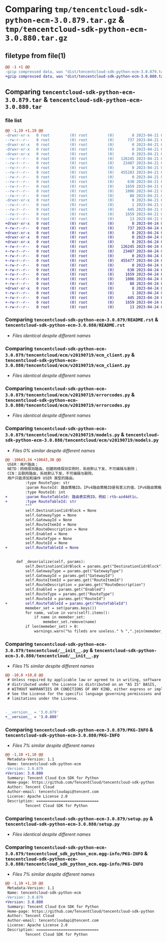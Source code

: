 # Comparing `tmp/tencentcloud-sdk-python-ecm-3.0.879.tar.gz` & `tmp/tencentcloud-sdk-python-ecm-3.0.880.tar.gz`

## filetype from file(1)

```diff
@@ -1 +1 @@
-gzip compressed data, was "dist/tencentcloud-sdk-python-ecm-3.0.879.tar", last modified: Fri Apr 21 00:44:09 2023, max compression
+gzip compressed data, was "dist/tencentcloud-sdk-python-ecm-3.0.880.tar", last modified: Mon Apr 24 03:04:00 2023, max compression
```

## Comparing `tencentcloud-sdk-python-ecm-3.0.879.tar` & `tencentcloud-sdk-python-ecm-3.0.880.tar`

### file list

```diff
@@ -1,19 +1,19 @@
-drwxr-xr-x   0 root         (0) root         (0)        0 2023-04-21 00:44:09.000000 tencentcloud-sdk-python-ecm-3.0.879/
--rw-r--r--   0 root         (0) root         (0)      737 2023-04-21 00:44:08.000000 tencentcloud-sdk-python-ecm-3.0.879/README.rst
-drwxr-xr-x   0 root         (0) root         (0)        0 2023-04-21 00:44:09.000000 tencentcloud-sdk-python-ecm-3.0.879/tencentcloud/
-drwxr-xr-x   0 root         (0) root         (0)        0 2023-04-21 00:44:09.000000 tencentcloud-sdk-python-ecm-3.0.879/tencentcloud/ecm/
-drwxr-xr-x   0 root         (0) root         (0)        0 2023-04-21 00:44:09.000000 tencentcloud-sdk-python-ecm-3.0.879/tencentcloud/ecm/v20190719/
--rw-r--r--   0 root         (0) root         (0)   126245 2023-04-21 00:44:08.000000 tencentcloud-sdk-python-ecm-3.0.879/tencentcloud/ecm/v20190719/ecm_client.py
--rw-r--r--   0 root         (0) root         (0)    23407 2023-04-21 00:44:08.000000 tencentcloud-sdk-python-ecm-3.0.879/tencentcloud/ecm/v20190719/errorcodes.py
--rw-r--r--   0 root         (0) root         (0)        0 2023-04-21 00:44:08.000000 tencentcloud-sdk-python-ecm-3.0.879/tencentcloud/ecm/v20190719/__init__.py
--rw-r--r--   0 root         (0) root         (0)   455283 2023-04-21 00:44:08.000000 tencentcloud-sdk-python-ecm-3.0.879/tencentcloud/ecm/v20190719/models.py
--rw-r--r--   0 root         (0) root         (0)        0 2023-04-21 00:44:08.000000 tencentcloud-sdk-python-ecm-3.0.879/tencentcloud/ecm/__init__.py
--rw-r--r--   0 root         (0) root         (0)      630 2023-04-21 00:44:08.000000 tencentcloud-sdk-python-ecm-3.0.879/tencentcloud/__init__.py
--rw-r--r--   0 root         (0) root         (0)     1659 2023-04-21 00:44:09.000000 tencentcloud-sdk-python-ecm-3.0.879/PKG-INFO
--rw-r--r--   0 root         (0) root         (0)     1006 2023-04-21 00:44:08.000000 tencentcloud-sdk-python-ecm-3.0.879/setup.py
--rw-r--r--   0 root         (0) root         (0)       88 2023-04-21 00:44:09.000000 tencentcloud-sdk-python-ecm-3.0.879/setup.cfg
-drwxr-xr-x   0 root         (0) root         (0)        0 2023-04-21 00:44:09.000000 tencentcloud-sdk-python-ecm-3.0.879/tencentcloud_sdk_python_ecm.egg-info/
--rw-r--r--   0 root         (0) root         (0)        1 2023-04-21 00:44:09.000000 tencentcloud-sdk-python-ecm-3.0.879/tencentcloud_sdk_python_ecm.egg-info/dependency_links.txt
--rw-r--r--   0 root         (0) root         (0)      445 2023-04-21 00:44:09.000000 tencentcloud-sdk-python-ecm-3.0.879/tencentcloud_sdk_python_ecm.egg-info/SOURCES.txt
--rw-r--r--   0 root         (0) root         (0)     1659 2023-04-21 00:44:09.000000 tencentcloud-sdk-python-ecm-3.0.879/tencentcloud_sdk_python_ecm.egg-info/PKG-INFO
--rw-r--r--   0 root         (0) root         (0)       13 2023-04-21 00:44:09.000000 tencentcloud-sdk-python-ecm-3.0.879/tencentcloud_sdk_python_ecm.egg-info/top_level.txt
+drwxr-xr-x   0 root         (0) root         (0)        0 2023-04-24 03:04:00.000000 tencentcloud-sdk-python-ecm-3.0.880/
+-rw-r--r--   0 root         (0) root         (0)      737 2023-04-24 03:04:00.000000 tencentcloud-sdk-python-ecm-3.0.880/README.rst
+drwxr-xr-x   0 root         (0) root         (0)        0 2023-04-24 03:04:00.000000 tencentcloud-sdk-python-ecm-3.0.880/tencentcloud/
+drwxr-xr-x   0 root         (0) root         (0)        0 2023-04-24 03:04:00.000000 tencentcloud-sdk-python-ecm-3.0.880/tencentcloud/ecm/
+drwxr-xr-x   0 root         (0) root         (0)        0 2023-04-24 03:04:00.000000 tencentcloud-sdk-python-ecm-3.0.880/tencentcloud/ecm/v20190719/
+-rw-r--r--   0 root         (0) root         (0)   126245 2023-04-24 03:04:00.000000 tencentcloud-sdk-python-ecm-3.0.880/tencentcloud/ecm/v20190719/ecm_client.py
+-rw-r--r--   0 root         (0) root         (0)    23407 2023-04-24 03:04:00.000000 tencentcloud-sdk-python-ecm-3.0.880/tencentcloud/ecm/v20190719/errorcodes.py
+-rw-r--r--   0 root         (0) root         (0)        0 2023-04-24 03:04:00.000000 tencentcloud-sdk-python-ecm-3.0.880/tencentcloud/ecm/v20190719/__init__.py
+-rw-r--r--   0 root         (0) root         (0)   455477 2023-04-24 03:04:00.000000 tencentcloud-sdk-python-ecm-3.0.880/tencentcloud/ecm/v20190719/models.py
+-rw-r--r--   0 root         (0) root         (0)        0 2023-04-24 03:04:00.000000 tencentcloud-sdk-python-ecm-3.0.880/tencentcloud/ecm/__init__.py
+-rw-r--r--   0 root         (0) root         (0)      630 2023-04-24 03:04:00.000000 tencentcloud-sdk-python-ecm-3.0.880/tencentcloud/__init__.py
+-rw-r--r--   0 root         (0) root         (0)     1659 2023-04-24 03:04:00.000000 tencentcloud-sdk-python-ecm-3.0.880/PKG-INFO
+-rw-r--r--   0 root         (0) root         (0)     1006 2023-04-24 03:04:00.000000 tencentcloud-sdk-python-ecm-3.0.880/setup.py
+-rw-r--r--   0 root         (0) root         (0)       88 2023-04-24 03:04:00.000000 tencentcloud-sdk-python-ecm-3.0.880/setup.cfg
+drwxr-xr-x   0 root         (0) root         (0)        0 2023-04-24 03:04:00.000000 tencentcloud-sdk-python-ecm-3.0.880/tencentcloud_sdk_python_ecm.egg-info/
+-rw-r--r--   0 root         (0) root         (0)        1 2023-04-24 03:04:00.000000 tencentcloud-sdk-python-ecm-3.0.880/tencentcloud_sdk_python_ecm.egg-info/dependency_links.txt
+-rw-r--r--   0 root         (0) root         (0)      445 2023-04-24 03:04:00.000000 tencentcloud-sdk-python-ecm-3.0.880/tencentcloud_sdk_python_ecm.egg-info/SOURCES.txt
+-rw-r--r--   0 root         (0) root         (0)     1659 2023-04-24 03:04:00.000000 tencentcloud-sdk-python-ecm-3.0.880/tencentcloud_sdk_python_ecm.egg-info/PKG-INFO
+-rw-r--r--   0 root         (0) root         (0)       13 2023-04-24 03:04:00.000000 tencentcloud-sdk-python-ecm-3.0.880/tencentcloud_sdk_python_ecm.egg-info/top_level.txt
```

### Comparing `tencentcloud-sdk-python-ecm-3.0.879/README.rst` & `tencentcloud-sdk-python-ecm-3.0.880/README.rst`

 * *Files identical despite different names*

### Comparing `tencentcloud-sdk-python-ecm-3.0.879/tencentcloud/ecm/v20190719/ecm_client.py` & `tencentcloud-sdk-python-ecm-3.0.880/tencentcloud/ecm/v20190719/ecm_client.py`

 * *Files identical despite different names*

### Comparing `tencentcloud-sdk-python-ecm-3.0.879/tencentcloud/ecm/v20190719/errorcodes.py` & `tencentcloud-sdk-python-ecm-3.0.880/tencentcloud/ecm/v20190719/errorcodes.py`

 * *Files identical despite different names*

### Comparing `tencentcloud-sdk-python-ecm-3.0.879/tencentcloud/ecm/v20190719/models.py` & `tencentcloud-sdk-python-ecm-3.0.880/tencentcloud/ecm/v20190719/models.py`

 * *Files 0% similar despite different names*

```diff
@@ -10643,34 +10643,38 @@
 USER：用户路由；
 NETD：网络探测路由，创建网络探测实例时，系统默认下发，不可编辑与删除；
 CCN：云联网路由，系统默认下发，不可编辑与删除。
 用户只能添加和操作 USER 类型的路由。
         :type RouteType: str
         :param RouteId: 路由策略ID。IPv4路由策略ID是有意义的值，IPv6路由策略是无意义的值0。后续建议完全使用字符串唯一ID `RouteItemId`操作路由策略
         :type RouteId: int
+        :param RouteTableId: 路由表实例ID，例如：rtb-azd4dt1c。
+        :type RouteTableId: str
         """
         self.DestinationCidrBlock = None
         self.GatewayType = None
         self.GatewayId = None
         self.RouteItemId = None
         self.RouteDescription = None
         self.Enabled = None
         self.RouteType = None
         self.RouteId = None
+        self.RouteTableId = None
 
 
     def _deserialize(self, params):
         self.DestinationCidrBlock = params.get("DestinationCidrBlock")
         self.GatewayType = params.get("GatewayType")
         self.GatewayId = params.get("GatewayId")
         self.RouteItemId = params.get("RouteItemId")
         self.RouteDescription = params.get("RouteDescription")
         self.Enabled = params.get("Enabled")
         self.RouteType = params.get("RouteType")
         self.RouteId = params.get("RouteId")
+        self.RouteTableId = params.get("RouteTableId")
         memeber_set = set(params.keys())
         for name, value in vars(self).items():
             if name in memeber_set:
                 memeber_set.remove(name)
         if len(memeber_set) > 0:
             warnings.warn("%s fileds are useless." % ",".join(memeber_set))
```

### Comparing `tencentcloud-sdk-python-ecm-3.0.879/tencentcloud/__init__.py` & `tencentcloud-sdk-python-ecm-3.0.880/tencentcloud/__init__.py`

 * *Files 1% similar despite different names*

```diff
@@ -10,8 +10,8 @@
 # Unless required by applicable law or agreed to in writing, software
 # distributed under the License is distributed on an "AS IS" BASIS,
 # WITHOUT WARRANTIES OR CONDITIONS OF ANY KIND, either express or implied.
 # See the License for the specific language governing permissions and
 # limitations under the License.
 
 
-__version__ = '3.0.879'
+__version__ = '3.0.880'
```

### Comparing `tencentcloud-sdk-python-ecm-3.0.879/PKG-INFO` & `tencentcloud-sdk-python-ecm-3.0.880/PKG-INFO`

 * *Files 7% similar despite different names*

```diff
@@ -1,10 +1,10 @@
 Metadata-Version: 1.1
 Name: tencentcloud-sdk-python-ecm
-Version: 3.0.879
+Version: 3.0.880
 Summary: Tencent Cloud Ecm SDK for Python
 Home-page: https://github.com/TencentCloud/tencentcloud-sdk-python
 Author: Tencent Cloud
 Author-email: tencentcloudapi@tencent.com
 License: Apache License 2.0
 Description: ============================
         Tencent Cloud SDK for Python
```

### Comparing `tencentcloud-sdk-python-ecm-3.0.879/setup.py` & `tencentcloud-sdk-python-ecm-3.0.880/setup.py`

 * *Files identical despite different names*

### Comparing `tencentcloud-sdk-python-ecm-3.0.879/tencentcloud_sdk_python_ecm.egg-info/PKG-INFO` & `tencentcloud-sdk-python-ecm-3.0.880/tencentcloud_sdk_python_ecm.egg-info/PKG-INFO`

 * *Files 7% similar despite different names*

```diff
@@ -1,10 +1,10 @@
 Metadata-Version: 1.1
 Name: tencentcloud-sdk-python-ecm
-Version: 3.0.879
+Version: 3.0.880
 Summary: Tencent Cloud Ecm SDK for Python
 Home-page: https://github.com/TencentCloud/tencentcloud-sdk-python
 Author: Tencent Cloud
 Author-email: tencentcloudapi@tencent.com
 License: Apache License 2.0
 Description: ============================
         Tencent Cloud SDK for Python
```

